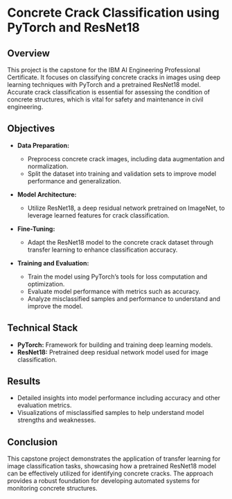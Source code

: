 # Concrete Crack Classification using PyTorch and ResNet18

## Overview

This project is the capstone for the IBM AI Engineering Professional Certificate. It focuses on classifying concrete cracks in images using deep learning techniques with PyTorch and a pretrained ResNet18 model. Accurate crack classification is essential for assessing the condition of concrete structures, which is vital for safety and maintenance in civil engineering.

## Objectives

- **Data Preparation:** 
  - Preprocess concrete crack images, including data augmentation and normalization.
  - Split the dataset into training and validation sets to improve model performance and generalization.
  
- **Model Architecture:**
  - Utilize ResNet18, a deep residual network pretrained on ImageNet, to leverage learned features for crack classification.
  
- **Fine-Tuning:**
  - Adapt the ResNet18 model to the concrete crack dataset through transfer learning to enhance classification accuracy.
  
- **Training and Evaluation:**
  - Train the model using PyTorch’s tools for loss computation and optimization.
  - Evaluate model performance with metrics such as accuracy.
  - Analyze misclassified samples and performance to understand and improve the model.

## Technical Stack

- **PyTorch:** Framework for building and training deep learning models.
- **ResNet18:** Pretrained deep residual network model used for image classification.

## Results

- Detailed insights into model performance including accuracy and other evaluation metrics.
- Visualizations of misclassified samples to help understand model strengths and weaknesses.

## Conclusion

This capstone project demonstrates the application of transfer learning for image classification tasks, showcasing how a pretrained ResNet18 model can be effectively utilized for identifying concrete cracks. The approach provides a robust foundation for developing automated systems for monitoring concrete structures.
